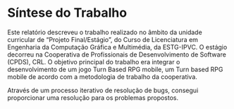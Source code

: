 
# Síntese do Trabalho

Este relatório descreveu o trabalho realizado no âmbito da unidade curricular de “Projeto Final/Estágio”, do Curso de Licenciatura em Engenharia da Computação Gráfica e Multimédia, da ESTG-IPVC. O estágio decorreu na Cooperativa de Profissionais de Desenvolvimento de Software (CPDS), CRL. O objetivo principal do trabalho era integrar o desenvolvimento de um jogo Turn Based RPG mobile, um Turn based RPG mobile de acordo com a metodologia de trabalho da cooperativa.

Através de um processo iterativo de resolução de bugs, consegui proporcionar uma resolução para os problemas propostos.
